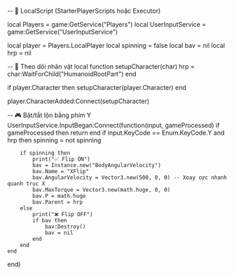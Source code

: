 -- 📁 LocalScript (StarterPlayerScripts hoặc Executor)

local Players = game:GetService("Players")
local UserInputService = game:GetService("UserInputService")

local player = Players.LocalPlayer
local spinning = false
local bav = nil
local hrp = nil

-- 🧍 Theo dõi nhân vật
local function setupCharacter(char)
	hrp = char:WaitForChild("HumanoidRootPart")
end

if player.Character then
	setupCharacter(player.Character)
end

player.CharacterAdded:Connect(setupCharacter)

-- 🎮 Bật/tắt lộn bằng phím Y
UserInputService.InputBegan:Connect(function(input, gameProcessed)
	if gameProcessed then return end
	if input.KeyCode == Enum.KeyCode.Y and hrp then
		spinning = not spinning

		if spinning then
			print("✅ Flip ON")
			bav = Instance.new("BodyAngularVelocity")
			bav.Name = "XFlip"
			bav.AngularVelocity = Vector3.new(500, 0, 0) -- Xoay cực nhanh quanh trục X
			bav.MaxTorque = Vector3.new(math.huge, 0, 0)
			bav.P = math.huge
			bav.Parent = hrp
		else
			print("❌ Flip OFF")
			if bav then
				bav:Destroy()
				bav = nil
			end
		end
	end
end)
